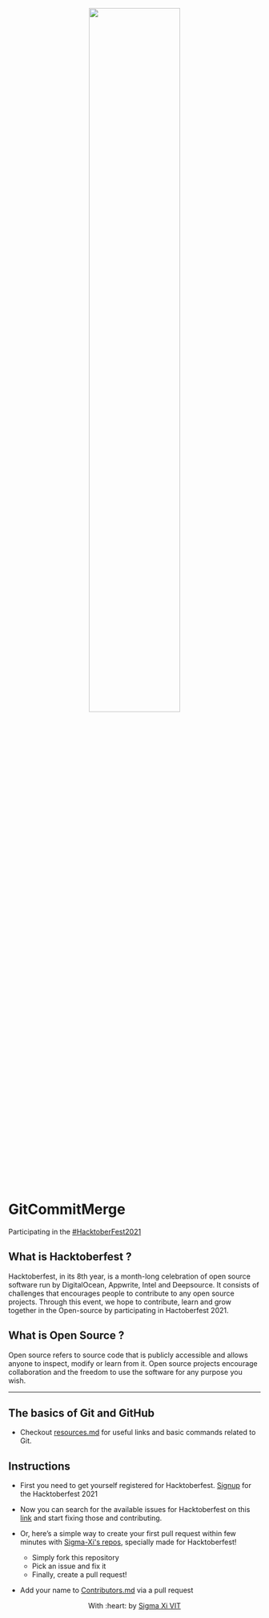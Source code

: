 
<p align="center"><a href="https://hacktoberfest.digitalocean.com/" target="_blank"> <img width="60%" src="https://hacktoberfest.digitalocean.com/_nuxt/img/logo-hacktoberfest-full.f42e3b1.svg"/></a></p>


GitCommitMerge
=======

Participating in the [#HacktoberFest2021](https://hacktoberfest.digitalocean.com/)

## What is Hacktoberfest ?

Hacktoberfest, in its 8th year, is a month-long celebration of open source software run by DigitalOcean, Appwrite, Intel and Deepsource. It consists of challenges that encourages people to contribute to any open source projects. Through this event, we hope to contribute, learn and grow together in the Open-source by participating in Hactoberfest 2021.

## What is Open Source ?

Open source refers to source code that is publicly accessible and allows anyone to inspect, modify or learn from it. Open source projects encourage collaboration and the freedom to use the software for any purpose you wish.


<hr>

## The basics of Git and GitHub

* Checkout [resources.md](./resources.md) for useful links and basic commands related to Git.

## Instructions
 
* First you need to get yourself registered for Hacktoberfest. [Signup](https://hacktoberfest.digitalocean.com/register) for the Hacktoberfest 2021 

* Now you can search for the available issues for Hacktoberfest on this [link](https://github.com/search?q=label%3Ahacktoberfest+state%3Aopen&type=Issues) and start fixing those and contributing. 

* Or, here’s a simple way to create your first pull request within few minutes with [Sigma-Xi's repos](https://github.com/SIGMA-XI-VIT/GitCommitMerge), specially made for Hacktoberfest!
 
	* Simply fork this repository 
	* Pick an issue and fix it 
	* Finally, create a pull request!

* Add your name to [Contributors.md](./CONTRIBUTORS.md) via a pull request


<p align="center">
	With :heart: by <a href="https://github.com/SIGMA-XI-VIT" target="_blank">Sigma Xi VIT</a>
</p>

